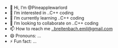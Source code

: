- 👋 Hi, I’m @Pineapplewarlord
- 👀 I’m interested in ..C++ coding
- 🌱 I’m currently learning ..C++ coding
- 💞️ I’m looking to collaborate on ..C++ coding
- 📫 How to reach me ..breitenbach.emil@gmail.com
- 😄 Pronouns: ...
- ⚡ Fun fact: ...

<!---
Pineapplewarlord/Pineapplewarlord is a ✨ special ✨ repository because its `README.md` (this file) appears on your GitHub profile.
You can click the Preview link to take a look at your changes.
--->

